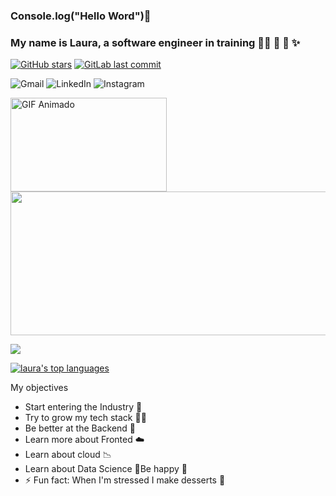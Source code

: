 ### Console.log("Hello Word")👋 
### My name is Laura, a software engineer in training 👩‍💻 🎒 🚀 ✨

[![GitHub stars](https://img.shields.io/github/stars/Naereen/StrapDown.js.svg?style=social&label=Star&maxAge=2592000)](https://GitHub.com/Naereen/StrapDown.js/stargazers/)
[![GitLab last commit](https://badgen.net/gitlab/last-commit/NickBusey/HomelabOS/)](https://gitlab.com/NickBusey/HomelabOS/-/commits)

![Gmail](https://img.shields.io/badge/Gmail-D14836?style=for-the-badge&logo=gmail&logoColor=white) ![LinkedIn](https://img.shields.io/badge/linkedin-%230077B5.svg?style=for-the-badge&logo=linkedin&logoColor=white)
![Instagram](https://img.shields.io/badge/Instagram-%23E4405F.svg?style=for-the-badge&logo=Instagram&logoColor=white)
<div>
  <img src="https://media.giphy.com/media/jl5q0HJWcDbwQY4nSb/giphy.gif" alt="GIF Animado" width="250" height="150" />
  <img src="https://user-images.githubusercontent.com/55905579/277828233-2572cf19-370e-46c2-bdf3-1b6c79b69f0b.png" width="550" height="230" />
</div>




<p align="left">
  <a href="https://skillicons.dev">
    <img src="https://skillicons.dev/icons?i=git,fastapi,flutter,figma,github,mysql,nextjs,py,ts,react,spring,css,java,ai,linux" />
  </a>
</p>

[![laura's top languages](https://github-readme-stats.vercel.app/api/top-langs/?username=superpollo2&theme=white-green)](https://github.com/anuraghazra/github-readme-stats)


My objectives
- Start entering the Industry 🌱 
- Try to grow my tech stack 💪🧙
- Be better at the Backend 📝 
- Learn more about Fronted ☁️ 
- Learn about cloud 📉
- Learn about Data Science 
🌈Be happy 🌟
- ⚡ Fun fact: When I'm stressed I make desserts 🍰
